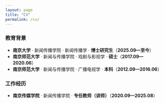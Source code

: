 ```yaml
---
layout: page
title: "CV"
permalink: /cv/
---
```


### 教育背景
- **南京大学** · 新闻传播学院 · 新闻传播学 · **博士研究生**（**2025.09—至今**）
- **南京师范大学** · 新闻与传播学院 · 戏剧与影视学 · **硕士**（**2017.09—2020.06**）
- **南京师范大学** · 新闻与传播学院 · 广播电视学 · **本科**（**2012.09—2016.06**）

### 工作经历
- **南京传媒学院** · 新闻传播学院 · **专任教师（讲师）**（**2020.09—2025.08**）
